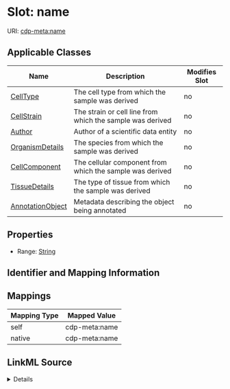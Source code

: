 

# Slot: name

URI: [cdp-meta:name](metadataname)



<!-- no inheritance hierarchy -->





## Applicable Classes

| Name | Description | Modifies Slot |
| --- | --- | --- |
| [CellType](CellType.md) | The cell type from which the sample was derived |  no  |
| [CellStrain](CellStrain.md) | The strain or cell line from which the sample was derived |  no  |
| [Author](Author.md) | Author of a scientific data entity |  no  |
| [OrganismDetails](OrganismDetails.md) | The species from which the sample was derived |  no  |
| [CellComponent](CellComponent.md) | The cellular component from which the sample was derived |  no  |
| [TissueDetails](TissueDetails.md) | The type of tissue from which the sample was derived |  no  |
| [AnnotationObject](AnnotationObject.md) | Metadata describing the object being annotated |  no  |







## Properties

* Range: [String](String.md)





## Identifier and Mapping Information








## Mappings

| Mapping Type | Mapped Value |
| ---  | ---  |
| self | cdp-meta:name |
| native | cdp-meta:name |




## LinkML Source

<details>
```yaml
name: name
alias: name
domain_of:
- Author
- OrganismDetails
- TissueDetails
- CellType
- CellStrain
- CellComponent
- AnnotationObject
range: string

```
</details>
